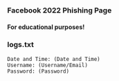 ### Facebook 2022 Phishing Page
#### For educational purposes!
### logs.txt
```
Date and Time: (Date and Time)
Username: (Username/Email)
Password: (Password)
```
